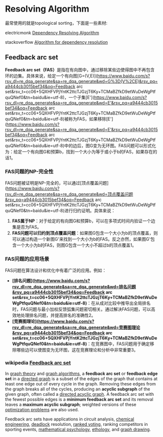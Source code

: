 # Resolving Algorithm

最常使用的就是topological sorting，下面是一些素材:

electricmonk [Dependency Resolving Algorithm](https://www.electricmonk.nl/docs/dependency_resolving_algorithm/dependency_resolving_algorithm.html)

stackoverflow [Algorithm for dependency resolution](https://stackoverflow.com/questions/28099683/algorithm-for-dependency-resolution)

## Feedback arc set

‌**Feedback arc set（FAS）**‌是指在有向图中，通过移除某些边使得图中不再包含环的边集。具体来说，给定一个有向图[G=(V,E)](https://www.baidu.com/s?rsv_dl=re_dqa_generate&sa=re_dqa_generate&wd=G%3D(V%2CE)&rsv_pq=a9444cb3015bef34&oq=Feedback arc set&rsv_t=cc06+5QXHFVPjYntK2ttcTJGzjT6Ky+TCMaBZfkD9etWuDeWgPtfquQNef0&tn=baidu&ie=utf-8)，一个子集[E'](https://www.baidu.com/s?rsv_dl=re_dqa_generate&sa=re_dqa_generate&wd=E'&rsv_pq=a9444cb3015bef34&oq=Feedback arc set&rsv_t=cc06+5QXHFVPjYntK2ttcTJGzjT6Ky+TCMaBZfkD9etWuDeWgPtfquQNef0&tn=baidu&ie=utf-8)被称为FAS，如果移除[E'](https://www.baidu.com/s?rsv_dl=re_dqa_generate&sa=re_dqa_generate&wd=E'&rsv_pq=a9444cb3015bef34&oq=Feedback arc set&rsv_t=cc06+5QXHFVPjYntK2ttcTJGzjT6Ky+TCMaBZfkD9etWuDeWgPtfquQNef0&tn=baidu&ie=utf-8)中的边后，图G变为无环图。FAS问题可以形式化为：给定一个有向图G和预算b，找到一个大小为等于或小于b的FAS，如果存在的话‌1。

### FAS问题的NP-完全性

FAS问题被证明是NP-完全的，可以通过[顶点覆盖问题](https://www.baidu.com/s?rsv_dl=re_dqa_generate&sa=re_dqa_generate&wd=顶点覆盖问题&rsv_pq=a9444cb3015bef34&oq=Feedback arc set&rsv_t=cc06+5QXHFVPjYntK2ttcTJGzjT6Ky+TCMaBZfkD9etWuDeWgPtfquQNef0&tn=baidu&ie=utf-8)进行归约证明。具体来说：

1. ‌**FAS属于NP**‌：对于给定的有向图G和预算b，可以在多项式时间内验证一个边集是否为FAS。
2. ‌**FAS问题可以归约到顶点覆盖问题**‌：如果图G包含一个大小为b的顶点覆盖，则可以通过构造一个新图G'来找到一个大小为b的FAS。反之亦然，如果图G'包含一个大小为b的FAS，则图G包含一个大小不超过b的顶点覆盖‌1。

### FAS问题的应用场景

FAS问题在算法设计和优化中有着广泛的应用。例如：

- ‌**[排名问题](https://www.baidu.com/s?rsv_dl=re_dqa_generate&sa=re_dqa_generate&wd=排名问题&rsv_pq=a9444cb3015bef34&oq=Feedback arc set&rsv_t=cc06+5QXHFVPjYntK2ttcTJGzjT6Ky+TCMaBZfkD9etWuDeWgPtfquQNef0&tn=baidu&ie=utf-8)**‌：在从成对比较中推导出全局排名时，FAS问题与最小加权反馈弧集问题密切相关。通过解决FAS问题，可以高效地处理排名问题，并提高排名的准确性‌2。
- ‌**[竞赛图理论](https://www.baidu.com/s?rsv_dl=re_dqa_generate&sa=re_dqa_generate&wd=竞赛图理论&rsv_pq=a9444cb3015bef34&oq=Feedback arc set&rsv_t=cc06+5QXHFVPjYntK2ttcTJGzjT6Ky+TCMaBZfkD9etWuDeWgPtfquQNef0&tn=baidu&ie=utf-8)**‌：在竞赛图中，FAS问题用于确定移除哪些边可以使图变为无环图，这在竞赛理论和分析中非常重要‌3。



### wikipedia [Feedback arc set](https://en.wikipedia.org/wiki/Feedback_arc_set) 

In [graph theory](https://en.wikipedia.org/wiki/Graph_theory) and [graph algorithms](https://en.wikipedia.org/wiki/Graph_algorithm), a **feedback arc set** or **feedback edge set** in a [directed graph](https://en.wikipedia.org/wiki/Directed_graph) is a subset of the edges of the graph that contains at least one edge out of every cycle in the graph. Removing these edges from the graph breaks all of the cycles, producing an **acyclic subgraph** of the given graph, often called a [directed acyclic graph](https://en.wikipedia.org/wiki/Directed_acyclic_graph). A feedback arc set with the fewest possible edges is a **minimum feedback arc set** and its removal leaves a **maximum acyclic subgraph**; weighted versions of these [optimization problems](https://en.wikipedia.org/wiki/Optimization_problem) are also used.

 

Feedback arc sets have applications in circuit analysis, [chemical engineering](https://en.wikipedia.org/wiki/Chemical_engineering), [deadlock](https://en.wikipedia.org/wiki/Deadlock_(computer_science)) resolution, [ranked voting](https://en.wikipedia.org/wiki/Ranked_voting), ranking competitors in sporting events, [mathematical psychology](https://en.wikipedia.org/wiki/Mathematical_psychology), [ethology](https://en.wikipedia.org/wiki/Ethology), and [graph drawing](https://en.wikipedia.org/wiki/Graph_drawing).



